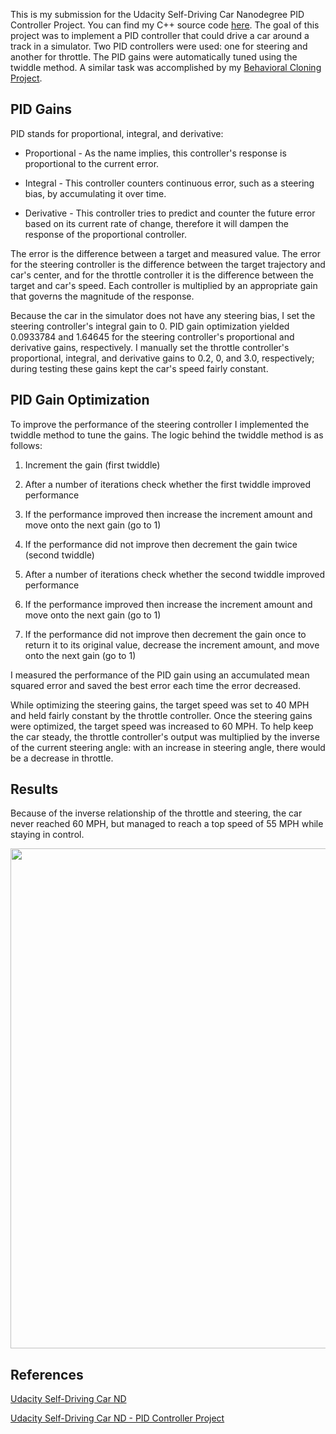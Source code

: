 This is my submission for the Udacity Self-Driving Car Nanodegree PID Controller Project. You can find my C++ source code [here](https://github.com/pszczesnowicz/SDCND-P9-PIDController/tree/master/src). The goal of this project was to implement a PID controller that could drive a car around a track in a simulator. Two PID controllers were used: one for steering and another for throttle. The PID gains were automatically tuned using the twiddle method. A similar task was accomplished by my [Behavioral Cloning Project](https://github.com/pszczesnowicz/SDCND-P3-BehavioralCloning).

## PID Gains

PID stands for proportional, integral, and derivative:

* Proportional -  As the name implies, this controller's response is proportional to the current error.

* Integral - This controller counters continuous error, such as a steering bias, by accumulating it over time.

* Derivative - This controller tries to predict and counter the future error based on its current rate of change, therefore it will dampen the response of the proportional controller.

The error is the difference between a target and measured value. The error for the steering controller is the difference between the target trajectory and car's center, and for the throttle controller it is the difference between the target and car's speed. Each controller is multiplied by an appropriate gain that governs the magnitude of the response.

Because the car in the simulator does not have any steering bias, I set the steering controller's integral gain to 0. PID gain optimization yielded 0.0933784 and 1.64645 for the steering controller's proportional and derivative gains, respectively. I manually set the throttle controller's proportional, integral, and derivative gains to 0.2, 0, and 3.0, respectively; during testing these gains kept the car's speed fairly constant.

## PID Gain Optimization

To improve the performance of the steering controller I implemented the twiddle method to tune the gains. The logic behind the twiddle method is as follows:

1. Increment the gain (first twiddle)

2. After a number of iterations check whether the first twiddle improved performance

3. If the performance improved then increase the increment amount and move onto the next gain (go to 1)

4. If the performance did not improve then decrement the gain twice (second twiddle)

5. After a number of iterations check whether the second twiddle improved performance

6. If the performance improved then increase the increment amount and move onto the next gain (go to 1)

7. If the performance did not improve then decrement the gain once to return it to its original value, decrease the increment amount, and move onto the next gain (go to 1)

I measured the performance of the PID gain using an accumulated mean squared error and saved the best error each time the error decreased.

While optimizing the steering gains, the target speed was set to 40 MPH and held fairly constant by the throttle controller. Once the steering gains were optimized, the target speed was increased to 60 MPH. To help keep the car steady, the throttle controller's output was multiplied by the inverse of the current steering angle: with an increase in steering angle, there would be a decrease in throttle.

## Results

Because of the inverse relationship of the throttle and steering, the car never reached 60 MPH, but managed to reach a top speed of 55 MPH while staying in control.

[<img src="https://raw.githubusercontent.com/pszczesnowicz/SDCND-P9-PIDController/master/readme_images/pid_controller.jpg" width="800">](https://www.youtube.com/watch?v=EKCI0xIOJRA&feature=youtu.be "Click to watch")

## References

[Udacity Self-Driving Car ND](http://www.udacity.com/drive)

[Udacity Self-Driving Car ND - PID Controller Project](https://github.com/udacity/CarND-PID-Control-Project)
